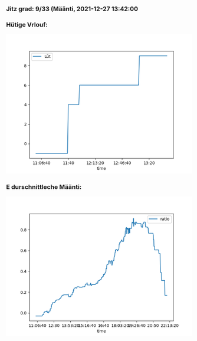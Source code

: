 ### Jitz grad: 9/33 (Määnti, 2021-12-27 13:42:00

### Hütige Vrlouf:
![Graph](Today.png)

### E durschnittleche Määnti:
![Graph](Määnti.png)
